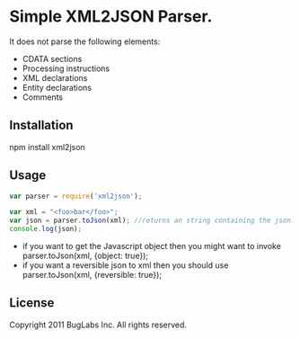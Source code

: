 # Simple XML2JSON Parser.

It does not parse the following elements: 

* CDATA sections
* Processing instructions
* XML declarations
* Entity declarations
* Comments

## Installation 
npm install xml2json

## Usage 
```javascript
var parser = require('xml2json');

var xml = "<foo>bar</foo>";
var json = parser.toJson(xml); //returns an string containing the json structure by default
console.log(json);
```
* if you want to get the Javascript object then you might want to invoke parser.toJson(xml, {object: true});
* if you want a reversible json to xml then you should use parser.toJson(xml, {reversible: true});


## License
Copyright 2011 BugLabs Inc. All rights reserved.
